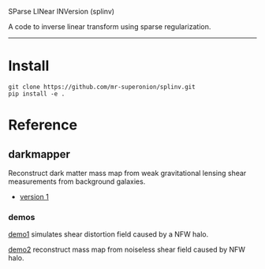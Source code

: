 SParse LINear INVersion (splinv)

A code to inverse linear transform using sparse regularization.

---
# Install

```shell
git clone https://github.com/mr-superonion/splinv.git
pip install -e .
```

# Reference

## darkmapper

Reconstruct dark matter mass map from weak gravitational lensing shear
measurements from background galaxies.

+ [version 1](https://ui.adsabs.harvard.edu/abs/2021ApJ...916...67L/abstract)

### demos
[demo1](demos/demo1.py) simulates shear distortion field caused by a NFW halo.

[demo2](demos/demo2.ipynb) reconstruct mass map from noiseless shear field
caused by NFW halo.
